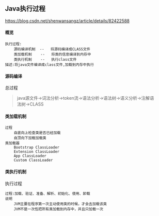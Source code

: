 ## Java执行过程

<https://blog.csdn.net/shenwansangz/article/details/82422588>

#### 概览

```
执行过程:
    源码编译机制	--	 将源码编译成CLASS文件
    类加载机制	 --	  将类的信息编译到内存中
    类执行机制	 --   执行class文件
描述:将java文件编译成class文件,加载到内存中执行
```

#### 源码编译

总过程

>java源文件->词法分析->token流->语法分析->语法树->语义分析->注解语法树->CLASS

#### 类加载机制

```
过程
    自底向上检查类是否已经加载
    自顶向下加载加载类
类加载器
	Bootstrap ClassLoader
	Extension ClassLoader
	App ClassLoader
	Custom ClassLoader
```

#### 类执行机制

执行过程

```
过程:加载、验证、准备、解析、初始化、使用、卸载
说明
    JVM主要在程序第一次主动使用类的时候，才会去加载该类
    JVM不是一次性把所有类加载到内存中，并且只加载一次
```


